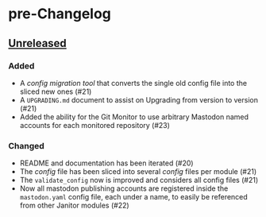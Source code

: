# pre-Changelog

## [Unreleased](https://github.com/XaviArnaus/janitor)

### Added

- A *config migration tool* that converts the single old config file into the sliced new ones (#21)
- A `UPGRADING.md` document to assist on Upgrading from version to version (#21)
- Added the ability for the Git Monitor to use arbitrary Mastodon named accounts for each monitored repository (#23)

### Changed

- README and documentation has been iterated (#20)
- The *config* file has been sliced into several *config* files per module (#21)
- The `validate_config` now is improved and considers all config files (#21)
- Now all mastodon publishing accounts are registered inside the `mastodon.yaml` config file, each under a name, to easily be referenced from other Janitor modules (#22)